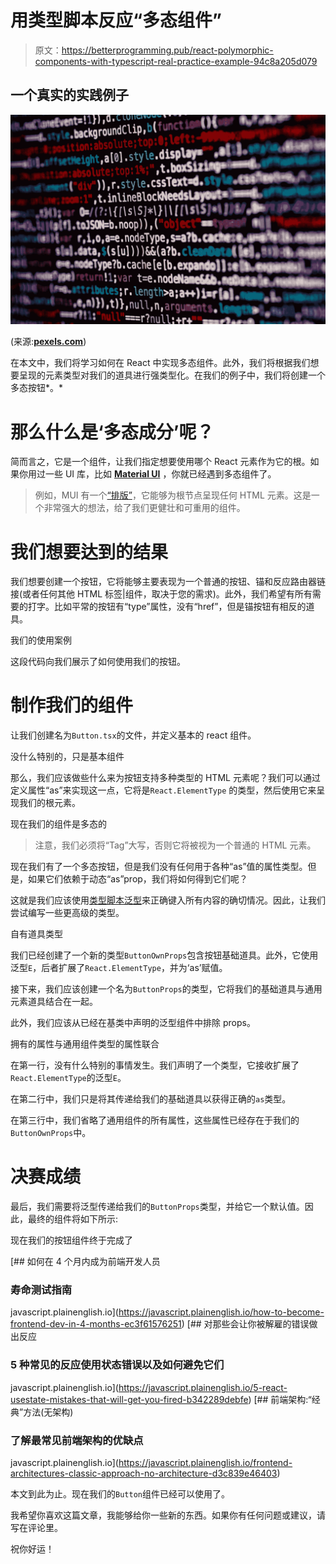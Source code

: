 # 用类型脚本反应“多态组件”

> 原文：<https://betterprogramming.pub/react-polymorphic-components-with-typescript-real-practice-example-94c8a205d079>

## 一个真实的实践例子

![](img/6d9c36b36cf80066badee73dce7a9013.png)

(来源:[**pexels.com**](https://www.pexels.com/))

在本文中，我们将学习如何在 React 中实现多态组件。此外，我们将根据我们想要呈现的元素类型对我们的道具进行强类型化。在我们的例子中，我们将创建一个多态按钮*。*

# 那么什么是‘多态成分’呢？

简而言之，它是一个组件，让我们指定想要使用哪个 React 元素作为它的根。如果你用过一些 UI 库，比如 [**Material UI**](https://mui.com/material-ui/api/button-base/#props) ，你就已经遇到多态组件了。

> 例如，MUI 有一个[“排版”](https://mui.com/material-ui/react-typography/)，它能够为根节点呈现任何 HTML 元素。这是一个非常强大的想法，给了我们更健壮和可重用的组件。

# 我们想要达到的结果

我们想要创建一个按钮，它将能够主要表现为一个普通的按钮、锚和反应路由器链接(或者任何其他 HTML 标签|组件，取决于您的需求)。此外，我们希望有所有需要的打字。比如平常的按钮有“type”属性，没有“href”，但是锚按钮有相反的道具。

我们的使用案例

这段代码向我们展示了如何使用我们的按钮。

# 制作我们的组件

让我们创建名为`Button.tsx`的文件，并定义基本的 react 组件。

没什么特别的，只是基本组件

那么，我们应该做些什么来为按钮支持多种类型的 HTML 元素呢？我们可以通过定义属性“as”来实现这一点，它将是`React.ElementType` 的类型，然后使用它来呈现我们的根元素。

现在我们的组件是多态的

> 注意，我们必须将“Tag”大写，否则它将被视为一个普通的 HTML 元素<tag>。</tag>

现在我们有了一个多态按钮，但是我们没有任何用于各种“as”值的属性类型。但是，如果它们依赖于动态“as”prop，我们将如何得到它们呢？

这就是我们应该使用[类型脚本泛型](https://www.digitalocean.com/community/tutorials/how-to-use-generics-in-typescript)来正确键入所有内容的确切情况。因此，让我们尝试编写一些更高级的类型。

自有道具类型

我们已经创建了一个新的类型`ButtonOwnProps`包含按钮基础道具。此外，它使用泛型`E`，后者扩展了`React.ElementType`，并为‘as’赋值。

接下来，我们应该创建一个名为`ButtonProps`的类型，它将我们的基础道具与通用元素道具结合在一起。

此外，我们应该从已经在基类中声明的泛型组件中排除 props。

拥有的属性与通用组件类型的属性联合

在第一行，没有什么特别的事情发生。我们声明了一个类型，它接收扩展了`React.ElementType`的泛型`E`。

在第二行中，我们只是将其传递给我们的基础道具以获得正确的`as`类型。

在第三行中，我们省略了通用组件的所有属性，这些属性已经存在于我们的`ButtonOwnProps`中。

# 决赛成绩

最后，我们需要将泛型传递给我们的`ButtonProps`类型，并给它一个默认值。因此，最终的组件将如下所示:

现在我们的按钮组件终于完成了

[](https://javascript.plainenglish.io/how-to-become-frontend-dev-in-4-months-ec3f61576251) [## 如何在 4 个月内成为前端开发人员

### 寿命测试指南

javascript.plainenglish.io](https://javascript.plainenglish.io/how-to-become-frontend-dev-in-4-months-ec3f61576251) [](https://javascript.plainenglish.io/5-react-usestate-mistakes-that-will-get-you-fired-b342289debfe) [## 对那些会让你被解雇的错误做出反应

### 5 种常见的反应使用状态错误以及如何避免它们

javascript.plainenglish.io](https://javascript.plainenglish.io/5-react-usestate-mistakes-that-will-get-you-fired-b342289debfe) [](https://javascript.plainenglish.io/frontend-architectures-classic-approach-no-architecture-d3c839e46403) [## 前端架构:“经典”方法(无架构)

### 了解最常见前端架构的优缺点

javascript.plainenglish.io](https://javascript.plainenglish.io/frontend-architectures-classic-approach-no-architecture-d3c839e46403) 

本文到此为止。现在我们的`Button`组件已经可以使用了。

我希望你喜欢这篇文章，我能够给你一些新的东西。如果你有任何问题或建议，请写在评论里。

祝你好运！